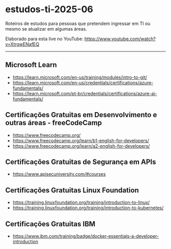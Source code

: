 # estudos-ti-2025-06
Roteiros de estudos para pessoas que pretendem ingressar em TI ou mesmo se atualizar em algumas áreas.

Elaborado para esta live no YouTube: https://www.youtube.com/watch?v=XtrgwENafEQ

---

## Microsoft Learn
- https://learn.microsoft.com/en-us/training/modules/intro-to-git/
- https://learn.microsoft.com/en-us/credentials/certifications/azure-fundamentals/
- https://learn.microsoft.com/pt-br/credentials/certifications/azure-ai-fundamentals/

## Certificações Gratuitas em Desenvolvimento e outras áreas - freeCodeCamp
- https://www.freecodecamp.org/
- https://www.freecodecamp.org/learn/b1-english-for-developers/
- https://www.freecodecamp.org/learn/a2-english-for-developers/

## Certificações Gratuitas de Segurança em APIs
- https://www.apisecuniversity.com/#courses

## Certificações Gratuitas Linux Foundation
- https://training.linuxfoundation.org/training/introduction-to-linux/
- https://training.linuxfoundation.org/training/introduction-to-kubernetes/

## Certificações Gratuitas IBM
- https://www.ibm.com/training/badge/docker-essentials-a-developer-introduction
